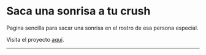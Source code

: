 # Saca una sonrisa a tu crush

Pagina sencilla para  sacar una sonrisa en el rostro de esa persona especial.

Visita el proyecto [aquí](https://pocotu.github.io/mgod/).

---
